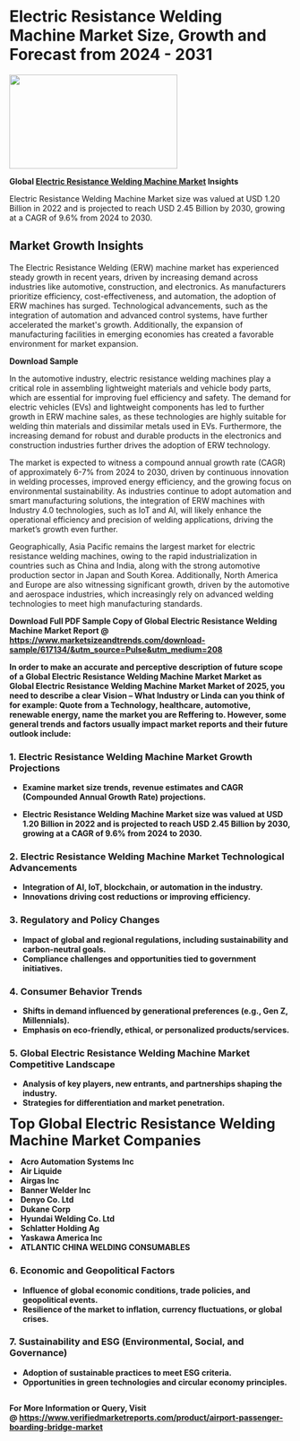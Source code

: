 <H1>Electric Resistance Welding Machine Market Size, Growth and Forecast from 2024 - 2031</H1><img class="aligncenter size-medium wp-image-584254" src="https://thirdeyenews.in/wp-content/uploads/2024/09/Global-Market-Research-300x168.jpeg" alt="" width="300" height="168" /><p><strong>Global&nbsp;<a href="https://www.marketsizeandtrends.com/download-sample/617134/&amp;utm_source=Pulse&amp;utm_medium=208">Electric Resistance Welding Machine Market</a> Insights</strong></p><p>Electric Resistance Welding Machine Market size was valued at USD 1.20 Billion in 2022 and is projected to reach USD 2.45 Billion by 2030, growing at a CAGR of 9.6% from 2024 to 2030.</p><p><h2>Market Growth Insights</h2> <p>The Electric Resistance Welding (ERW) machine market has experienced steady growth in recent years, driven by increasing demand across industries like automotive, construction, and electronics. As manufacturers prioritize efficiency, cost-effectiveness, and automation, the adoption of ERW machines has surged. Technological advancements, such as the integration of automation and advanced control systems, have further accelerated the market's growth. Additionally, the expansion of manufacturing facilities in emerging economies has created a favorable environment for market expansion.</p> <p><strong>Download Sample</strong></p> <p>In the automotive industry, electric resistance welding machines play a critical role in assembling lightweight materials and vehicle body parts, which are essential for improving fuel efficiency and safety. The demand for electric vehicles (EVs) and lightweight components has led to further growth in ERW machine sales, as these technologies are highly suitable for welding thin materials and dissimilar metals used in EVs. Furthermore, the increasing demand for robust and durable products in the electronics and construction industries further drives the adoption of ERW technology.</p> <p>The market is expected to witness a compound annual growth rate (CAGR) of approximately 6-7% from 2024 to 2030, driven by continuous innovation in welding processes, improved energy efficiency, and the growing focus on environmental sustainability. As industries continue to adopt automation and smart manufacturing solutions, the integration of ERW machines with Industry 4.0 technologies, such as IoT and AI, will likely enhance the operational efficiency and precision of welding applications, driving the market’s growth even further.</p> <p>Geographically, Asia Pacific remains the largest market for electric resistance welding machines, owing to the rapid industrialization in countries such as China and India, along with the strong automotive production sector in Japan and South Korea. Additionally, North America and Europe are also witnessing significant growth, driven by the automotive and aerospace industries, which increasingly rely on advanced welding technologies to meet high manufacturing standards.</p> <p><strong></p><p><span class=""><strong>Download Full PDF Sample Copy of Global Electric Resistance Welding Machine Market Report</strong> @ <a href="https://www.marketsizeandtrends.com/download-sample/617134/&amp;utm_source=Pulse&amp;utm_medium=208" target="_blank">https://www.marketsizeandtrends.com/download-sample/617134/&amp;utm_source=Pulse&amp;utm_medium=208</a></span></p><p>In order to make an accurate and perceptive description of future scope of a Global&nbsp;Electric Resistance Welding Machine Market Market as Global&nbsp;Electric Resistance Welding Machine Market Market of 2025, you need to describe a clear Vision &ndash; What Industry or Linda can you think of for example: Quote from a Technology, healthcare, automotive, renewable energy, name the market you are Reffering to. However, some general trends and factors usually impact market reports and their future outlook include:</p><h3>1.&nbsp;<strong>Electric Resistance Welding Machine Market Growth Projections</strong></h3><ul><li>Examine market size trends, revenue estimates and CAGR (Compounded Annual Growth Rate) projections.</li><li><p>Electric Resistance Welding Machine Market size was valued at USD 1.20 Billion in 2022 and is projected to reach USD 2.45 Billion by 2030, growing at a CAGR of 9.6% from 2024 to 2030.</p></li></ul><h3>2.&nbsp;<strong>Electric Resistance Welding Machine Market Technological Advancements</strong></h3><ul><li>Integration of AI, IoT, blockchain, or automation in the industry.</li><li>Innovations driving cost reductions or improving efficiency.</li></ul><h3>3.&nbsp;<strong>Regulatory and Policy Changes</strong></h3><ul><li>Impact of global and regional regulations, including sustainability and carbon-neutral goals.</li><li>Compliance challenges and opportunities tied to government initiatives.</li></ul><h3>4.&nbsp;<strong>Consumer Behavior Trends</strong></h3><ul><li>Shifts in demand influenced by generational preferences (e.g., Gen Z, Millennials).</li><li>Emphasis on eco-friendly, ethical, or personalized products/services.</li></ul><h3>5.&nbsp;<strong>Global Electric Resistance Welding Machine Market Competitive Landscape</strong></h3><ul><li>Analysis of key players, new entrants, and partnerships shaping the industry.</li><li>Strategies for differentiation and market penetration.</li></ul><p data-pm-slice="1 1 []"><span style="color: inherit; font-family: inherit; font-size: 25px;">Top Global Electric Resistance Welding Machine Market Companies</span></p><div class="" data-test-id=""><p><li>Acro Automation Systems Inc</li><li> Air Liquide</li><li> Airgas Inc</li><li> Banner Welder Inc</li><li> Denyo Co. Ltd</li><li> Dukane Corp</li><li> Hyundai Welding Co. Ltd</li><li> Schlatter Holding Ag</li><li> Yaskawa America Inc</li><li> ATLANTIC CHINA WELDING CONSUMABLES</li></p></div><h3>6.&nbsp;<strong>Economic and Geopolitical Factors</strong></h3><ul><li>Influence of global economic conditions, trade policies, and geopolitical events.</li><li>Resilience of the market to inflation, currency fluctuations, or global crises.</li></ul><h3>7.&nbsp;<strong>Sustainability and ESG (Environmental, Social, and Governance)</strong></h3><ul><li>Adoption of sustainable practices to meet ESG criteria.</li><li>Opportunities in green technologies and circular economy principles.</li></ul><h2><strong style="font-size: 14px;">For More Information or Query, Visit @&nbsp;</strong><a style="background-color: #ffffff; font-size: 14px;" href="https://www.marketsizeandtrends.com/report/electric-resistance-welding-machine-market/" target="_blank">https://www.verifiedmarketreports.com/product/airport-passenger-boarding-bridge-market</a></h2>
